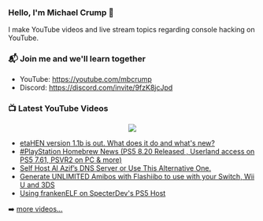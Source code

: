 ### Hello, I'm Michael Crump 👋

I make YouTube videos and live stream topics regarding console hacking on YouTube. 

### 📬 Join me and we'll learn together

- YouTube: https://youtube.com/mbcrump
- Discord: https://discord.com/invite/9fzK8jcJpd

### 📺 Latest YouTube Videos

<div align="center">

[<img src="https://img.shields.io/badge/-Subscribe-red?style=for-the-badge&logo=youtube&logoColor=white"/>](https://www.youtube.com/c/mbcrump?sub_confirmation=1)

</div>

<!-- YOUTUBE:START -->
- [etaHEN version 1.1b is out. What does it do and what&#39;s new?](https://www.youtube.com/watch?v=YOCpPG6TJpw)
- [#PlayStation Homebrew News &lpar;PS5 8.20 Released , Userland access on PS5 7.61, PSVR2 on PC &amp; more&rpar;](https://www.youtube.com/watch?v=E2gG_Nt5Z2c)
- [Self Host Al Azif’s DNS Server or Use This Alternative One.](https://www.youtube.com/watch?v=J04VtdoLHaQ)
- [Generate UNLIMITED Amibos with Flashiibo to use with your Switch, Wii U and 3DS](https://www.youtube.com/watch?v=sKQQwez1M34)
- [Using frankenELF on SpecterDev&#39;s PS5 Host](https://www.youtube.com/watch?v=YBRRZ4uO-Ww)
<!-- YOUTUBE:END -->

➡️ [more videos...](https://youtube.com/mbcrump)

